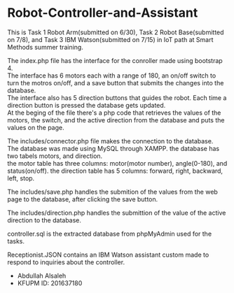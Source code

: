 # Robot-Controller-and-Assistant 
This is Task 1 Robot Arm(submitted on 6/30), Task 2 Robot Base(submitted on 7/8), and Task 3 IBM Watson(submitted on 7/15)  in IoT path at Smart Methods summer training.

The index.php file has the interface for the conroller made using bootstrap 4.  
The interface has 6 motors each with a range of 180, an on/off switch to turn the motros on/off, and a save button that submits the changes into the database.  
The interface also has 5 direction buttons that guides the robot. Each time a direction button is pressed the database gets updated.  
At the beging of the file there's a php code that retrieves the values of the motors, the switch, and the active direction from the database and puts the values on the page.  

The includes/connector.php file makes the connection to the database.  
The database was made using MySQL through XAMPP.
the database has two tabels motors, and direction.  
the motor table has three columns: motor(motor number), angle(0-180), and status(on/off).
the direction table has 5 columns: forward, right, backward, left, stop.  

The includes/save.php handles the submition of the values from the web page to the database, after clicking the save button.  

The includes/direction.php handles the submittion of the value of the active direction to the database.  

controller.sql is the extracted database from phpMyAdmin used for the tasks.  

Receptionist.JSON contains an IBM Watson assistant custom made to respond to inquiries about the controller.  

- Abdullah Alsaleh
- KFUPM ID: 201637180
